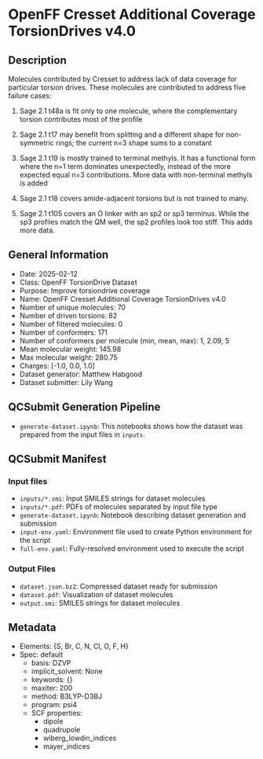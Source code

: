 # OpenFF Cresset Additional Coverage TorsionDrives v4.0

## Description

Molecules contributed by Cresset to address lack of data coverage for particular torsion drives.
These molecules are contributed to address five failure cases:

1) Sage 2.1 t48a is fit only to one molecule,
where the complementary torsion contributes most of the profile

2) Sage 2.1 t17 may benefit from splitting and a different shape for non-symmetric rings;
the current n=3 shape sums to a constant

3) Sage 2.1 t19 is mostly trained to terminal methyls.
It has a functional form where the n=1 term dominates unexpectedly,
instead of the more expected equal n=3 contributions.
More data with non-terminal methyls is added

4) Sage 2.1 t18 covers amide-adjacent torsions but is not trained to many.

5) Sage 2.1 t105 covers an O linker with an sp2 or sp3 terminus.
While the sp3 profiles match the QM well, the sp2 profiles look too stiff.
This adds more data.

## General Information

* Date: 2025-02-12
* Class: OpenFF TorsionDrive Dataset
* Purpose: Improve torsiondrive coverage
* Name: OpenFF Cresset Additional Coverage TorsionDrives v4.0
* Number of unique molecules: 70
* Number of driven torsions: 82
* Number of filtered molecules: 0
* Number of conformers: 171
* Number of conformers per molecule (min, mean, max): 1, 2.09, 5
* Mean molecular weight: 145.98
* Max molecular weight: 280.75
* Charges: [-1.0, 0.0, 1.0]
* Dataset generator: Matthew Habgood
* Dataset submitter: Lily Wang

## QCSubmit Generation Pipeline

* `generate-dataset.ipynb`: This notebooks shows how the dataset was prepared from the
  input files in `inputs`.

## QCSubmit Manifest

### Input files
* `inputs/*.smi`: Input SMILES strings for dataset molecules
* `inputs/*.pdf`: PDFs of molecules separated by input file type
* `generate-dataset.ipynb`: Notebook describing dataset generation and submission
* `input-env.yaml`: Environment file used to create Python environment for the script
* `full-env.yaml`: Fully-resolved environment used to execute the script

### Output Files
* `dataset.json.bz2`: Compressed dataset ready for submission
* `dataset.pdf`: Visualization of dataset molecules
* `output.smi`: SMILES strings for dataset molecules

## Metadata
* Elements: {S, Br, C, N, Cl, O, F, H}
* Spec: default
	 * basis: DZVP
	 * implicit_solvent: None
	 * keywords: {}
	 * maxiter: 200
	 * method: B3LYP-D3BJ
	 * program: psi4
	* SCF properties:
		* dipole
		* quadrupole
		* wiberg_lowdin_indices
		* mayer_indices
